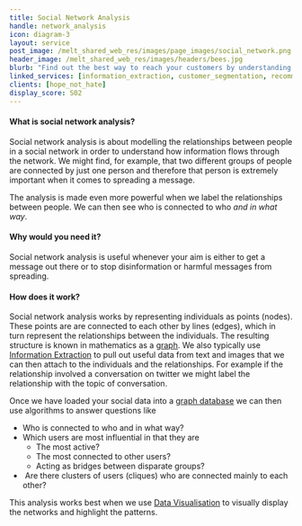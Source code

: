 ```yaml
---
title: Social Network Analysis
handle: network_analysis
icon: diagram-3
layout: service
post_image: /melt_shared_web_res/images/page_images/social_network.png
header_image: /melt_shared_web_res/images/headers/bees.jpg
blurb: "Find out the best way to reach your customers by understanding the flow of information through a social network."
linked_services: [information_extraction, customer_segmentation, recommender_systems, data_visualisation]
clients: [hope_not_hate]
display_score: S02
---
```


#### What is social network analysis?

Social network analysis is about modelling the relationships between people in a social network in order to understand how information flows through the network. We might find, for example, that two different groups of people are connected by just one person and therefore that person is extremely important when it comes to spreading a message. 

The analysis is made even more powerful when we label the relationships between people. We can then see who is connected to who *and in what way*.

#### Why would you need it?

Social network analysis is useful whenever your aim is either to get a message out there or to stop disinformation or harmful messages from spreading. 

#### How does it work?

Social network analysis works by representing individuals as points (nodes). These points are are connected to each other by lines (edges), which in turn represent the relationships between the individuals. The resulting structure is known in mathematics as a [graph](https://en.wikipedia.org/wiki/Graph_(discrete_mathematics)). We also typically use [Information Extraction](/services/information_extraction) to pull out useful data from text and images that we can then attach to the individuals and the relationships. For example if the relationship involved a conversation on twitter we might label the relationship with the topic of conversation.

Once we have loaded your social data into a [graph database](https://neo4j.com/developer/graph-database/) we can then use algorithms to answer questions like 
-   Who is connected to who and in what way?
-   Which users are most influential in that they are 
	-   The most active?
	-   The most connected to other users?
	-   Acting as bridges between disparate groups?
-    Are there clusters of users (cliques) who are connected mainly to each other?

This analysis works best when we use [Data Visualisation](/services/data_visualisation) to visually display the networks and highlight the patterns.


